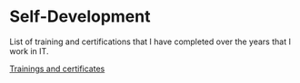 # Self-Development

List of training and certifications that I have completed over the years that I work in IT.  

[Trainings and certificates](Training.md)
